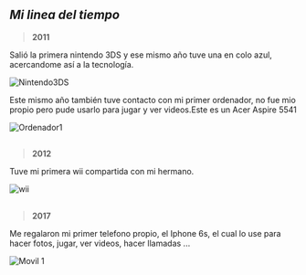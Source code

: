 ## *Mi linea del tiempo*

> **2011** 

Salió la primera nintendo 3DS y ese mismo año tuve una en colo azul, acercandome así a la tecnología. 

![Nintendo3DS](https://es.static.webuy.com/product_images/Juegos/3DS%20Consolas/S3DSIN3DSAZU1C_l.jpg)

Este mismo año también tuve contacto con mi primer ordenador, no fue mio propio pero pude usarlo para jugar y ver videos.Este es un Acer Aspire 5541  

 ![Ordenador1](https://3.bp.blogspot.com/_GKQOx1-ESf0/TLrTbxZvx8I/AAAAAAAABIM/pGkosK7eX1k/s1600/5541.jpg)


 
 ## 
 > **2012** 

 Tuve mi primera wii compartida con mi hermano. 
 
 ![wii](https://encrypted-tbn0.gstatic.com/images?q=tbn:ANd9GcSdUzC4d46QmbYSD8-ZylM3IwmaYirU4fp9xA&usqp=CAU)
##
> **2017** 

Me regalaron mi primer telefono propio, el Iphone 6s,  el cual lo use para hacer fotos, jugar, ver videos, hacer llamadas ... 

 ![Movil 1](https://encrypted-tbn0.gstatic.com/images?q=tbn:ANd9GcSdhjrXsMdzH6pKWRi7NA5yOig5E6sRGXD82dVPGsTcpdYV7wpzfcFzwZgF_3alryWZCq0&usqp=CAU)

